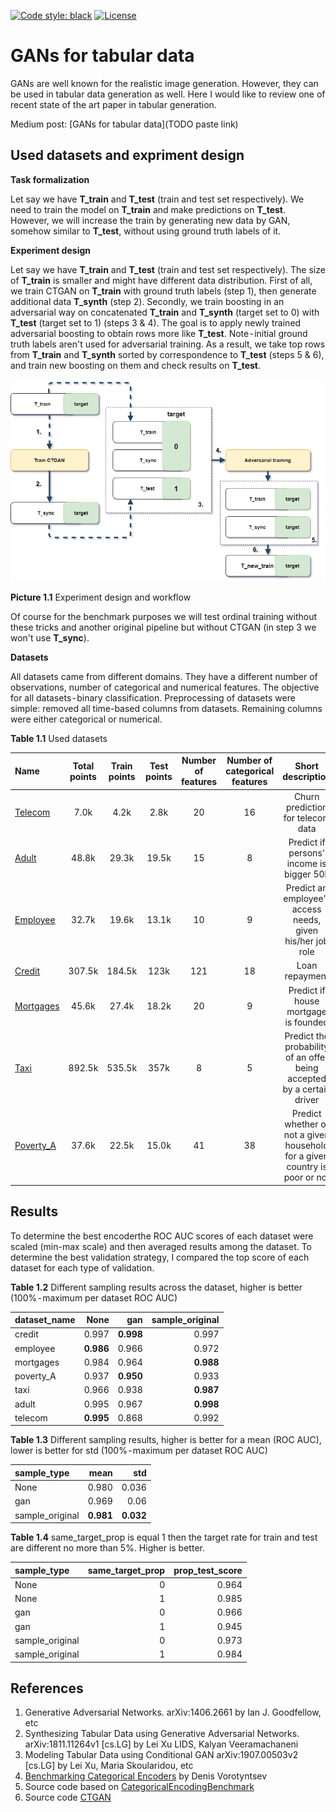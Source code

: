 [![Code style: black](https://img.shields.io/badge/code%20style-black-000000.svg)](https://github.com/psf/black) [![License](https://img.shields.io/badge/License-Apache%202.0-blue.svg)](https://opensource.org/licenses/Apache-2.0)
# GANs for tabular data
GANs are well known for the realistic image generation. However, they can be used in tabular data generation as well. Here I would like to review one of recent state of the art paper in tabular generation.

Medium post: [GANs for tabular data](TODO paste link)
## Used datasets and expriment design

**Task formalization**

Let say we have **T_train** and **T_test** (train and test set respectively). We need to train the model on **T_train** and make predictions on **T_test**. However, we will increase the train by generating new data by GAN, somehow similar to **T_test**, without using ground truth labels of it.

**Experiment design**

Let say we have **T_train** and **T_test** (train and test set respectively). The size of **T_train** is smaller and might have different data distribution. First of all, we train CTGAN on **T_train** with ground truth labels (step 1), then generate additional data **T_synth** (step 2). Secondly, we train boosting in an adversarial way on concatenated **T_train** and **T_synth** (target set to 0) with **T_test** (target set to 1) (steps 3 & 4). The goal is to apply newly trained adversarial boosting to obtain rows more like **T_test**. Note - initial ground truth labels aren't used for adversarial training. As a result, we take top rows from **T_train** and **T_synth** sorted by correspondence to **T_test** (steps 5 & 6), and train new boosting on them and check results on **T_test**.

![Experiment design and workflow](./images/workflow.png?raw=true)
 
**Picture 1.1** Experiment design and workflow

Of course for the benchmark purposes we will test ordinal training without these tricks and another original pipeline but without CTGAN (in step 3 we won't use **T_sync**).

**Datasets**

All datasets came from different domains. They have a different number of observations, number of categorical and numerical features. 
The objective for all datasets - binary classification. 
Preprocessing of datasets were simple: removed all time-based columns from datasets. 
Remaining columns were either categorical or numerical. 


**Table 1.1** Used datasets 

| Name | Total points | Train points | Test points | Number of features | Number of categorical features | Short description | 
| :--- | :---: | :---: | :---: | :---: | :---: | :---: |
| [Telecom](https://www.kaggle.com/blastchar/telco-customer-churn)   | 7.0k | 4.2k |  2.8k |  20   |  16  | Churn prediction for telecom data |
| [Adult](https://www.kaggle.com/wenruliu/adult-income-dataset)   | 48.8k | 29.3k | 19.5k  |  15  | 8 | Predict if persons' income is bigger 50k |
| [Employee](https://www.kaggle.com/c/amazon-employee-access-challenge/data)   | 32.7k | 19.6k | 13.1k  | 10  | 9 | Predict an employee's access needs, given his/her job role|
| [Credit](https://www.kaggle.com/c/home-credit-default-risk/data)   | 307.5k | 184.5k | 123k  |  121  | 18 | Loan repayment |
| [Mortgages](https://www.crowdanalytix.com/contests/propensity-to-fund-mortgages)   |  45.6k | 27.4k | 18.2k | 20 | 9 | Predict if house mortgage is founded |
| [Taxi](https://www.crowdanalytix.com/contests/mckinsey-big-data-hackathon) | 892.5k | 535.5k | 357k | 8 | 5 | Predict the probability of an offer being accepted by a certain driver |
| [Poverty_A](https://www.drivendata.org/competitions/50/worldbank-poverty-prediction/page/99/)   | 37.6k | 22.5k | 15.0k | 41 | 38 | Predict whether or not a given household for a given country is poor or not |



## Results

To determine the best encoderthe ROC AUC scores of each dataset were scaled (min-max scale) and then averaged results among the dataset. 
To determine the best validation strategy, I compared the top score of each dataset for each type of validation. 

**Table 1.2** Different sampling results across the dataset, higher is better (100% - maximum per dataset ROC AUC)

| dataset_name  |   None |   gan |   sample_original |
|:-----------------------|-------------------:|------------------:|------------------------------:|
| credit                 |           0.997 |          **0.998** |                      0.997 |
| employee               |           **0.986** |          0.966 |                      0.972 |
| mortgages              |           0.984 |          0.964 |                      **0.988** |
| poverty_A              |           0.937 |          **0.950** |                      0.933 |
| taxi                   |           0.966 |          0.938 |                      **0.987** |
| adult                  |           0.995 |          0.967 |                      **0.998** |
| telecom                |           **0.995** |          0.868 |                      0.992 |

**Table 1.3** Different sampling results, higher is better for a mean (ROC AUC), lower is better for std (100% - maximum per dataset ROC AUC)

| sample_type     |     mean |       std |
|:----------------|---------:|----------:|
| None            | 0.980 | 0.036 |
| gan             | 0.969 | 0.06 |
| sample_original | **0.981** | **0.032** |

**Table 1.4** same_target_prop is equal 1 then the target rate for train and test are different no more than 5%. Higher is better.

| sample_type     |   same_target_prop |   prop_test_score |
|:----------------|-------------------:|------------------:|
| None            |                  0 |          0.964 |
| None            |                  1 |          0.985 |
| gan             |                  0 |          0.966 |
| gan             |                  1 |          0.945 |
| sample_original |                  0 |          0.973 |
| sample_original |                  1 |          0.984 |



## References

1. Generative Adversarial Networks. arXiv:1406.2661 by Ian J. Goodfellow, etc
2. Synthesizing Tabular Data using Generative Adversarial Networks. arXiv:1811.11264v1 [cs.LG] by Lei Xu LIDS, Kalyan Veeramachaneni
3. Modeling Tabular Data using Conditional GAN arXiv:1907.00503v2 [cs.LG] by Lei Xu, Maria Skoularidou, etc
4. [Benchmarking Categorical Encoders](https://towardsdatascience.com/benchmarking-categorical-encoders-9c322bd77ee8) by Denis Vorotyntsev
5. Source code based on [CategoricalEncodingBenchmark](https://github.com/DenisVorotyntsev/CategoricalEncodingBenchmark)
6. Source code [CTGAN](https://github.com/sdv-dev/CTGAN)  


